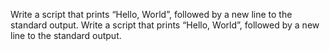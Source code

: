 Write a script that prints “Hello, World”, followed by a new line to the standard output.
 Write a script that prints “Hello, World”, followed by a new line to the standard output.
